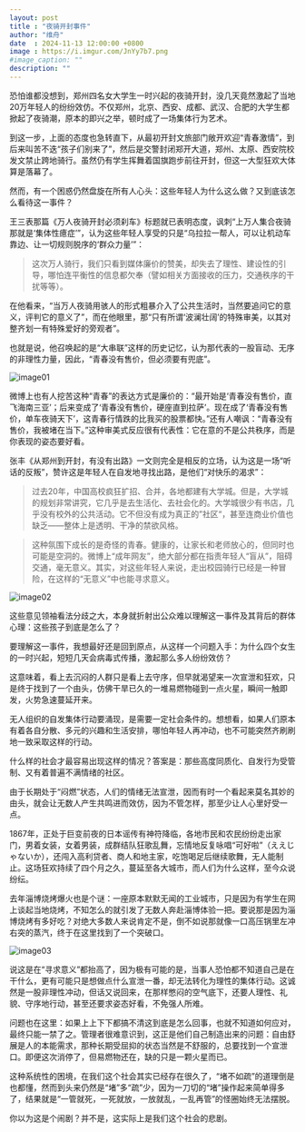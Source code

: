 ```yaml
---
layout: post
title : "夜骑开封事件"
author: "维舟"
date  : 2024-11-13 12:00:00 +0800
image : https://i.imgur.com/JnYy7b7.png
#image_caption: ""
description: ""
---
```


恐怕谁都没想到，郑州四名女大学生一时兴起的夜骑开封，没几天竟然激起了当地20万年轻人的纷纷效仿。不仅郑州，北京、西安、成都、武汉、合肥的大学生都掀起了夜骑潮，原本的即兴之举，顿时成了一场集体行为艺术。

<!--more-->

到这一步，上面的态度也急转直下，从最初开封文旅部门敞开欢迎“青春激情”，到后来叫苦不迭“孩子们别来了”，然后是交警封闭郑开大道，郑州、太原、西安院校发文禁止跨地骑行。虽然仍有学生挥舞着国旗跑步前往开封，但这一大型狂欢大体算是落幕了。

然而，有一个困惑仍然盘旋在所有人心头：这些年轻人为什么这么做？又到底该怎么看待这一事件？

王三表那篇《万人夜骑开封必须刹车》标题就已表明态度，讽刺“上万人集合夜骑那就是‘集体性癔症’”，认为这些年轻人享受的只是“乌拉拉一帮人，可以让机动车靠边、让一切规则脱序的‘群众力量’”：

> 这次万人骑行，我们只看到媒体廉价的赞美，却失去了理性、建设性的引导，哪怕连平衡性的信息都欠奉（譬如相关方面接收的压力，交通秩序的干扰等等）。

在他看来，“当万人夜骑用骇人的形式粗暴介入了公共生活时，当然要追问它的意义，评判它的意义了”，而在他眼里，那“只有所谓‘波澜壮阔’的特殊审美，以其对整齐划一有特殊爱好的旁观者”。

也就是说，他召唤起的是“大串联”这样的历史记忆，认为那代表的一股盲动、无序的非理性力量，因此，“青春没有售价，但必须要有兜底”。

![image01](https://i.imgur.com/pGNrNlW.png)

微博上也有人挖苦这种“青春”的表达方式是廉价的：“最开始是‘青春没有售价，直飞海南三亚’；后来变成了‘青春没有售价，硬座直到拉萨’。现在成了‘青春没有售价，单车夜骑天下’，这青春行情跌的比我买的股票都快。”还有人嘲讽：“青春没有售价，我被堵在当下。”这种审美式反应很有代表性：它在意的不是公共秩序，而是你表现的姿态要好看。

张丰《从郑州到开封，有没有出路》一文则完全是相反的立场，认为这是一场“听话的反叛”，赞许这是年轻人在自发地寻找出路，是他们“对快乐的渴求”：

> 过去20年，中国高校疯狂扩招、合并，各地都建有大学城。但是，大学城的规划非常讲究，它几乎是去生活化、去社会化的。大学城很少有书店，几乎没有校外的公共活动。它不但没有成为真正的”社区“，甚至连商业价值也缺乏——整体上是透明、干净的禁欲风格。

> 这种氛围下成长的是奇怪的青春。健康的，让家长和老师放心的，但同时也可能是空洞的。微博上“成年网友”，绝大部分都在指责年轻人“盲从”，阻碍交通，毫无意义。其实，对这些年轻人来说，走出校园骑行已经是一种冒险，在这样的“无意义”中也能寻求意义。

![image02](https://i.imgur.com/U9uLJ5N.png)

这些意见领袖看法分歧之大，本身就折射出公众难以理解这一事件及其背后的群体心理：这些孩子到底是怎么了？

要理解这一事件，我想最好还是回到原点，从这样一个问题入手：为什么四个女生的一时兴起，短短几天会病毒式传播，激起那么多人纷纷效仿？

这意味着，看上去沉闷的人群只是看上去守序，但早就渴望来一次宣泄和狂欢，只是终于找到了一个由头，仿佛干旱已久的一堆易燃物碰到一点火星，瞬间一触即发，火势急速蔓延开来。

无人组织的自发集体行动要涌现，是需要一定社会条件的。想想看，如果人们原本有着各自分散、多元的兴趣和生活安排，哪怕年轻人再冲动，也不可能突然齐刷刷地一致采取这样的行动。

什么样的社会才最容易出现这样的情况？答案是：那些高度同质化、自发行为受管制、又有着普遍不满情绪的社区。

由于长期处于“闷燃”状态，人们的情绪无法宣泄，因而有时一个看起来莫名其妙的由头，就会让无数人产生共鸣进而效仿，因为不管怎样，那至少让人心里好受一点。

1867年，正处于巨变前夜的日本谣传有神符降临，各地市民和农民纷纷走出家门，男着女装，女着男装，成群结队狂歌乱舞，忘情地反复咏唱“可好啦”（ええじゃないか），还闯入高利贷者、商人和地主家，吃饱喝足后继续歌舞，无人能制止。这场狂欢持续了四个月之久，蔓延至各大城市，而人们为什么这样，至今众说纷纭。

去年淄博烧烤爆火也是个谜：一座原本默默无闻的工业城市，只是因为有学生在网上谈起当地烧烤，不知怎么的就引发了无数人奔赴淄博体验一把。要说那是因为淄博烧烤有多好吃？对绝大多数人来说肯定不是，倒不如说那就像一口高压锅里左冲右突的蒸汽，终于在这里找到了一个突破口。

![image03](https://i.imgur.com/mhJmK2u.png)

说这是在“寻求意义”都抬高了，因为极有可能的是，当事人恐怕都不知道自己是在干什么，更有可能只是想做点什么宣泄一番，却无法转化为理性的集体行动。这诚然是一股非理性冲动，但话又说回来，在那样憋闷的空气底下，还要人理性、礼貌、守序地行动，甚至还要求姿态好看，不免强人所难。

问题也在这里：如果上上下下都搞不清这到底是怎么回事，也就不知道如何应对，最终只能一禁了之。管理者很难意识到，这正是他们自己制造出来的问题：自由舒展是人的本能需求，那种长期受屈抑的状态当然是不舒服的，总要找到一个宣泄口。即便这次消停了，但易燃物还在，缺的只是一颗火星而已。

这种系统性的困境，在我们这个社会其实已经存在很久了，“堵不如疏”的道理倒是也都懂，然而到头来仍然是“堵”多“疏”少，因为一刀切的“堵”操作起来简单得多了，结果就是“一管就死，一死就放，一放就乱，一乱再管”的怪圈始终无法摆脱。

你以为这是个闹剧？并不是，这实际上是我们这个社会的悲剧。

<!--END-->